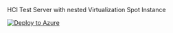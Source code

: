 HCI Test Server with nested Virtualization
Spot Instance

[![Deploy to Azure](https://aka.ms/deploytoazurebutton)](https://portal.azure.com/#create/Microsoft.Template/uri/https%3A%2F%2Fraw.githubusercontent.com%2FBennzn%2FAzure%2Fmaster%2FARM%2FHCI%2FDeployHCI_LAB.json)